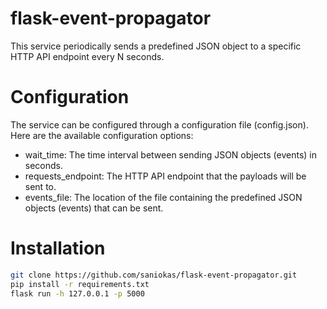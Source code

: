 # flask-event-propagator
This service periodically sends a predefined JSON object to a specific HTTP API endpoint every N seconds.

# Configuration
The service can be configured through a configuration file (config.json). 
Here are the available configuration options:

* wait_time: The time interval between sending JSON objects (events) in seconds.
* requests_endpoint: The HTTP API endpoint that the payloads will be sent to.
* events_file: The location of the file containing the predefined JSON objects (events) that can be sent.

# Installation
```bash
git clone https://github.com/saniokas/flask-event-propagator.git
pip install -r requirements.txt
flask run -h 127.0.0.1 -p 5000
```
